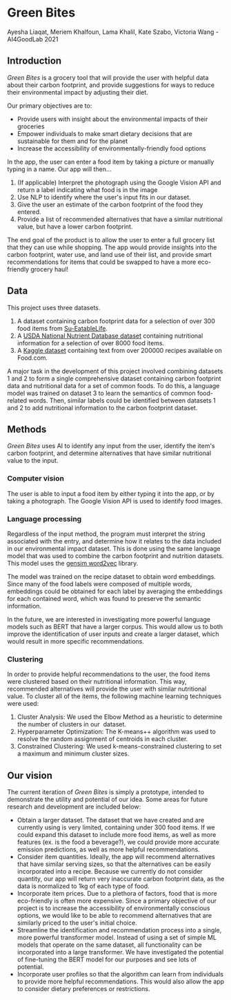 # Green Bites 
Ayesha Liaqat, Meriem Khalfoun, Lama Khalil, Kate Szabo, Victoria Wang - AI4GoodLab 2021

## Introduction
*Green Bites* is a grocery tool that will provide the user with helpful data about their carbon footprint, 
and provide suggestions for ways to reduce their environmental impact by adjusting their diet.

Our primary objectives are to:
- Provide users with insight about the environmental impacts of their groceries
- Empower individuals to make smart dietary decisions that are sustainable for them and for the planet
- Increase the accessibility of environmentally-friendly food options

In the app, the user can enter a food item by taking a picture or manually typing in a name. Our app will then...
1. (If applicable) Interpret the photograph using the Google Vision API and return a label indicating what food is in 
the image
2. Use NLP to identify where the user's input fits in our dataset.
3. Give the user an estimate of the carbon footprint of the food they entered.
4. Provide a list of recommended alternatives that have a similar nutritional value, but have a lower carbon footprint.

The end goal of the product is to allow the user to enter a full grocery list that they can use while shopping. The app
would provide insights into the carbon footprint, water use, and land use of their list, and provide smart 
recommendations for items that could be swapped to have a more eco-friendly grocery haul!

## Data
This project uses three datasets.
1. A dataset containing carbon footprint data for a selection of over 300 food items from 
[Su-EatableLife](https://www.sueatablelife.eu/en/).
2. A [USDA National Nutrient Database dataset](https://fdc.nal.usda.gov/index.html) containing nutritional information 
for a selection of over 8000 food items.
3. A [Kaggle dataset](https://www.kaggle.com/shuyangli94/food-com-recipes-and-user-interactions/version/2) containing 
text from over 200000 recipes available on Food.com.

A major task in the development of this project involved combining datasets 1 and 2 to form a single comprehensive 
dataset containing carbon footprint data and nutritional data for a set of common foods. To do this, a language model
was trained on dataset 3 to learn the semantics of common food-related words. Then, similar labels could be identified
between datasets 1 and 2 to add nutritional information to the carbon footprint dataset.

## Methods
*Green Bites* uses AI to identify any input from the user, identify the item's carbon footprint, and determine 
alternatives that have similar nutritional value to the input.
### Computer vision
The user is able to input a food item by either typing it into the app, or by taking a photograph. The Google Vision API
is used to identify food images.
### Language processing
Regardless of the input method, the program must interpret the string associated with the entry, and determine
how it relates to the data included in our environmental impact dataset. This is done using the same language model 
that was used to combine the carbon footprint and nutrition datasets. This model uses the 
[gensim word2vec](https://radimrehurek.com/gensim/models/word2vec.html) library. 

The model was trained on the recipe dataset to obtain word embeddings. Since many of the food labels were composed of
multiple words, embeddings could be obtained for each label by averaging the embeddings for each contained word,
which was found to preserve the semantic information.

In the future, we are interested in investigating more powerful language models such as BERT that have a larger corpus.
This would allow us to both improve the identification of user inputs and create a larger dataset, which would result
in more specific recommendations.
### Clustering
In order to provide helpful recommendations to the user, the food items were clustered based on their nutritional
information. This way, recommended alternatives will provide the user with similar nutritional value. To cluster all 
of the items, the following machine learning techniques were used:

1. Cluster Analysis: We used the Elbow Method as a heuristic to determine the number of clusters in our  dataset.
2. Hyperparameter Optimization: The K-means++ algorithm was used to resolve the random assignment of centroids in each cluster.
3. Constrained Clustering: We used k-means-constrained clustering to set a maximum and minimum cluster sizes.

## Our vision
The current iteration of *Green Bites* is simply a prototype, intended to demonstrate the utility and potential of 
our idea. Some areas for future research and development are included below:
- Obtain a larger dataset. The dataset that we have created and are currently using is very limited, containing under
300 food items. If we could expand this dataset to include more food items, as well as more features (ex. is the food
a beverage?), we could provide more accurate emission predictions, as well as more helpful recommendations.
- Consider item quantities. Ideally, the app will recommend alternatives that have similar serving sizes, so 
that the alternatives can be easily incorporated into a recipe. Because we currently do not consider quantity, our app
will return very inaccurate carbon footprint data, as the data is normalized to 1kg of each type of food.
- Incorporate item prices. Due to a plethora of factors, food that is more eco-friendly is often more expensive. Since
a primary objective of our project is to increase the accessibility of environmentally conscious options, we would like
to be able to recommend alternatives that are similarly priced to the user's initial choice.
- Streamline the identification and recommendation process into a single, more powerful transformer model. Instead of 
using a set of simple ML models that operate on the same dataset, all functionality can be incorporated into a large
transformer. We have investigated the potential of fine-tuning the BERT model for our purposes and see lots of 
potential.
- Incorporate user profiles so that the algorithm can learn from individuals to provide more helpful recommendations.
This would also allow the app to consider dietary preferences or restrictions.
